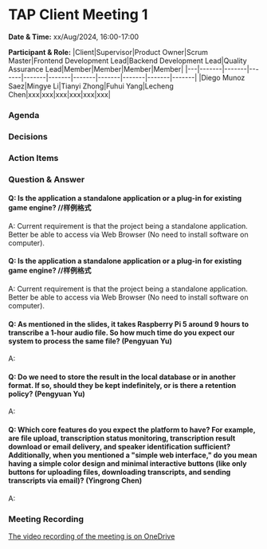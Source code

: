 # TAP Client Meeting 1

**Date & Time:** xx/Aug/2024, 16:00-17:00

**Participant & Role:**
|Client|Supervisor|Product Owner|Scrum Master|Frontend Development Lead|Backend Development Lead|Quality Assurance Lead|Member|Member|Member|Member|
|---|-------|-------|-------|-------|-------|-------|-------|-------|-------|-------|
|Diego Munoz Saez|Mingye Li|Tianyi Zhong|Fuhui Yang|Lecheng Chen|xxx|xxx|xxx|xxx|xxx|xxx|

### Agenda

### Decisions


### Action Items





### Question & Answer

#### Q: Is the application a standalone application or a plug-in for existing game engine? //样例格式

A: Current requirement is that the project being a standalone application. Better be able to access via Web Browser (No need to install software on computer).

#### Q: Is the application a standalone application or a plug-in for existing game engine? //样例格式

A: Current requirement is that the project being a standalone application. Better be able to access via Web Browser (No need to install software on computer).

#### Q: As mentioned in the slides, it takes Raspberry Pi 5 around 9 hours to transcribe a 1-hour audio file. So how much time do you expect our system to process the same file? (Pengyuan Yu)

A: 

#### Q: Do we need to store the result in the local database or in another format. If so, should they be kept indefinitely, or is there a retention policy? (Pengyuan Yu)

A: 

#### Q: Which core features do you expect the platform to have? For example, are file upload, transcription status monitoring, transcription result download or email delivery, and speaker identification sufficient? Additionally, when you mentioned a "simple web interface," do you mean having a simple color design and minimal interactive buttons (like only buttons for uploading files, downloading transcripts, and sending transcripts via email)? (Yingrong Chen)

A:


### Meeting Recording

[The video recording of the meeting is on OneDrive](https://unimelbcloud-my.sharepoint.com/:v:/g/personal/xxxxxx)
